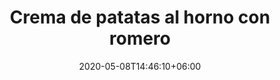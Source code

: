 ---
title: "Crema de patatas al horno con romero"
date: 2020-05-08T14:46:10+06:00
description: "Crema de patatas al horno con romero"
type: "recipe"
image: "images/recipes/crema-patatas-horno-romero.png"
cuisine: Free Style
suitableForDiet: VeganDiet
categories: Breakfast
yield: 4 porciones
prepTime: 30
cookTime: 50
totalTime: 45
categories: sopa
tags:
  - "patatas"
  - "romero"
ingredients:
- 6 patatas medianas
- 4 zanahorias
- 1/2 cebolla
- 6 tomates cherry
- 3 dientes de ajo
- 1 lt agua
- 4 ramitas de romero
- 4 cdtas levadura nutricional
- 1 pizca de cúrcuma
- aceite de oliva virgen extra
- sal
- pimienta
directions:
- Lava las patatas, pelarlas y cortarlas en trozos.
- En una bandeja de horno añade un chorrito de aceite, el ajo pelado, el romero y las patatas troceadas. 
- Añade sal y pimienta y mezcla todo muy bien.
- Pon al horno durante unos 30 minutos a 200º.
- Mientras, en una olla mediana añade las zanahorias peladas y medianamente troceadas junto a la cebolla y un par de cucharadas de aceite.
- Deja dorar unos minutos removiendo y añadir la cúrcuma y los tomates cherry.
- Cocina a fuego medio durante un par de minutos antes de añadir las patatas calentitas del horno. Reserva unas patatas para usar en la guarnición de los platos.
- Agrega agua, ajusta de sal y pimienta y deja cocinar unos 20 minutos a fuego medio.
- Retira del fuego y dejam reposar unos minutos antes de proceder a licuarlo con la batidora de mano.
- Añade la levadura nutricional y el plato está listo para servir con unas patatas por encima y una ramita de romero.
tips: Esta receta está inspirada en la cocina pobre de la región del Lacio en Italia. Las patatas al horno con romero son una guarnición típica en la ciudad de Roma.
---